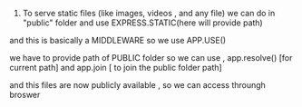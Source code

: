 1. To serve static files (like images, videos , and any file) we can do in "public" folder and use EXPRESS.STATIC(here will provide path)

and this is basically a MIDDLEWARE so we use APP.USE() 

we have to provide path of PUBLIC folder so we can use , app.resolve() [for current path] and app.join [ to join the public folder path]

and this files are now publicly available , so we can access throungh broswer 

